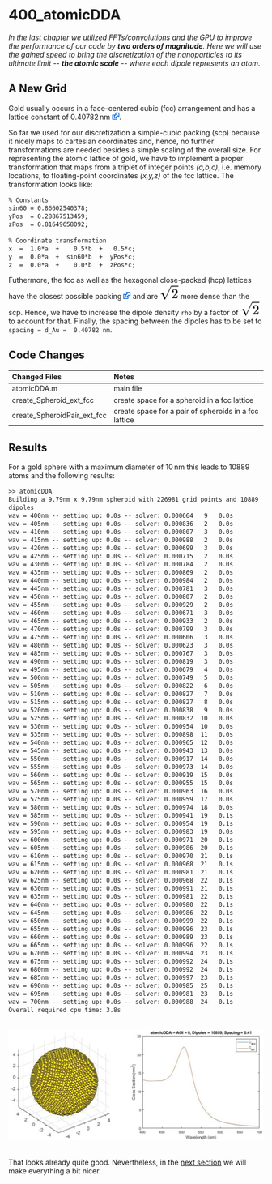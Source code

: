 # 400_atomicDDA

*In the last chapter we utilized FFTs/convolutions and the GPU to improve the performance of our code by __two orders of magnitude__. Here we will use the gained speed to bring the discretization of the nanoparticles to its ultimate limit -- __the atomic scale__ -- where each dipole represents an atom.*

## A New Grid

Gold usually occurs in a face-centered cubic (fcc) arrangement and has a lattice constant of 0.40782&thinsp;nm [<img src="../003_media/External.svg" height="14">](https://periodictable.com/Elements/079/data.html). 

So far we used for our discretization a simple-cubic packing (scp) because it nicely maps to cartesian coordinates and, hence, no further transformations are needed besides a simple scaling of the overall size. For representing the atomic lattice of gold, we have to implement a proper transformation that maps from a triplet of integer points *(a,b,c)*, i.e. memory locations, to floating-point coordinates *(x,y,z)* of the fcc lattice. The transformation looks like:

    % Constants
    sin60 = 0.86602540378;
    yPos  = 0.28867513459;
    zPos  = 0.81649658092;

    % Coordinate transformation
    x  =  1.0*a  +    0.5*b  +   0.5*c;                
    y  =  0.0*a  +  sin60*b  +  yPos*c;
    z  =  0.0*a  +    0.0*b  +  zPos*c;

Futhermore, the fcc as well as the hexagonal close-packed (hcp) lattices have the closest possible packing [<img src="../003_media/External.svg" height="14">](https://en.wikipedia.org/wiki/Close-packing_of_equal_spheres) and are <!-- $\sqrt{2}$ --> <img style="transform: translateY(0.1em);" src="..\003_media\Y5xG26lFnO.svg"> more dense than the scp. Hence, we have to increase the dipole density `rho` by a factor of <img style="transform: translateY(0.1em);" src="..\003_media\Y5xG26lFnO.svg"> to account for that. Finally, the spacing between the dipoles has to be set to  `spacing = d_Au =  0.40782 nm`.


## Code Changes

Changed Files               | Notes
:-----                      |:--------
atomicDDA.m                 | main file
create_Spheroid_ext_fcc     | create space for a spheroid in a fcc lattice
create_SpheroidPair_ext_fcc | create space for a pair of spheroids in a fcc lattice


## Results

For a gold sphere with a maximum diameter of 10&thinsp;nm this leads to 10889 atoms and the following results:

    >> atomicDDA
    Building a 9.79nm x 9.79nm spheroid with 226981 grid points and 10889 dipoles
    wav = 400nm -- setting up: 0.0s -- solver: 0.000664   9   0.0s 
    wav = 405nm -- setting up: 0.0s -- solver: 0.000836   2   0.0s 
    wav = 410nm -- setting up: 0.0s -- solver: 0.000807   3   0.0s 
    wav = 415nm -- setting up: 0.0s -- solver: 0.000988   2   0.0s 
    wav = 420nm -- setting up: 0.0s -- solver: 0.000699   3   0.0s 
    wav = 425nm -- setting up: 0.0s -- solver: 0.000715   2   0.0s 
    wav = 430nm -- setting up: 0.0s -- solver: 0.000784   2   0.0s 
    wav = 435nm -- setting up: 0.0s -- solver: 0.000869   2   0.0s 
    wav = 440nm -- setting up: 0.0s -- solver: 0.000984   2   0.0s 
    wav = 445nm -- setting up: 0.0s -- solver: 0.000781   3   0.0s 
    wav = 450nm -- setting up: 0.0s -- solver: 0.000807   2   0.0s 
    wav = 455nm -- setting up: 0.0s -- solver: 0.000929   2   0.0s 
    wav = 460nm -- setting up: 0.0s -- solver: 0.000671   3   0.0s 
    wav = 465nm -- setting up: 0.0s -- solver: 0.000933   2   0.0s 
    wav = 470nm -- setting up: 0.0s -- solver: 0.000799   3   0.0s 
    wav = 475nm -- setting up: 0.0s -- solver: 0.000606   3   0.0s 
    wav = 480nm -- setting up: 0.0s -- solver: 0.000623   3   0.0s 
    wav = 485nm -- setting up: 0.0s -- solver: 0.000767   3   0.0s 
    wav = 490nm -- setting up: 0.0s -- solver: 0.000819   3   0.0s 
    wav = 495nm -- setting up: 0.0s -- solver: 0.000679   4   0.0s 
    wav = 500nm -- setting up: 0.0s -- solver: 0.000749   5   0.0s 
    wav = 505nm -- setting up: 0.0s -- solver: 0.000822   6   0.0s 
    wav = 510nm -- setting up: 0.0s -- solver: 0.000827   7   0.0s 
    wav = 515nm -- setting up: 0.0s -- solver: 0.000827   8   0.0s 
    wav = 520nm -- setting up: 0.0s -- solver: 0.000838   9   0.0s 
    wav = 525nm -- setting up: 0.0s -- solver: 0.000832  10   0.0s 
    wav = 530nm -- setting up: 0.0s -- solver: 0.000954  10   0.0s 
    wav = 535nm -- setting up: 0.0s -- solver: 0.000898  11   0.0s 
    wav = 540nm -- setting up: 0.0s -- solver: 0.000965  12   0.0s 
    wav = 545nm -- setting up: 0.0s -- solver: 0.000943  13   0.0s 
    wav = 550nm -- setting up: 0.0s -- solver: 0.000917  14   0.0s 
    wav = 555nm -- setting up: 0.0s -- solver: 0.000973  14   0.0s 
    wav = 560nm -- setting up: 0.0s -- solver: 0.000919  15   0.0s 
    wav = 565nm -- setting up: 0.0s -- solver: 0.000955  15   0.0s 
    wav = 570nm -- setting up: 0.0s -- solver: 0.000963  16   0.0s 
    wav = 575nm -- setting up: 0.0s -- solver: 0.000959  17   0.0s 
    wav = 580nm -- setting up: 0.0s -- solver: 0.000974  18   0.0s 
    wav = 585nm -- setting up: 0.0s -- solver: 0.000941  19   0.1s 
    wav = 590nm -- setting up: 0.0s -- solver: 0.000954  19   0.1s 
    wav = 595nm -- setting up: 0.0s -- solver: 0.000983  19   0.0s 
    wav = 600nm -- setting up: 0.0s -- solver: 0.000971  20   0.1s 
    wav = 605nm -- setting up: 0.0s -- solver: 0.000986  20   0.1s 
    wav = 610nm -- setting up: 0.0s -- solver: 0.000970  21   0.1s 
    wav = 615nm -- setting up: 0.0s -- solver: 0.000968  21   0.1s 
    wav = 620nm -- setting up: 0.0s -- solver: 0.000981  21   0.1s 
    wav = 625nm -- setting up: 0.0s -- solver: 0.000968  22   0.1s 
    wav = 630nm -- setting up: 0.0s -- solver: 0.000991  21   0.1s 
    wav = 635nm -- setting up: 0.0s -- solver: 0.000981  22   0.1s 
    wav = 640nm -- setting up: 0.0s -- solver: 0.000980  22   0.1s 
    wav = 645nm -- setting up: 0.0s -- solver: 0.000986  22   0.1s 
    wav = 650nm -- setting up: 0.0s -- solver: 0.000999  22   0.1s 
    wav = 655nm -- setting up: 0.0s -- solver: 0.000996  23   0.1s 
    wav = 660nm -- setting up: 0.0s -- solver: 0.000989  23   0.1s 
    wav = 665nm -- setting up: 0.0s -- solver: 0.000996  22   0.1s 
    wav = 670nm -- setting up: 0.0s -- solver: 0.000994  23   0.1s 
    wav = 675nm -- setting up: 0.0s -- solver: 0.000992  24   0.1s 
    wav = 680nm -- setting up: 0.0s -- solver: 0.000992  24   0.1s 
    wav = 685nm -- setting up: 0.0s -- solver: 0.000997  23   0.1s 
    wav = 690nm -- setting up: 0.0s -- solver: 0.000985  25   0.1s 
    wav = 695nm -- setting up: 0.0s -- solver: 0.000981  23   0.1s 
    wav = 700nm -- setting up: 0.0s -- solver: 0.000988  24   0.1s 
    Overall required cpu time: 3.8s

<br/>
<div align="center"><img src="../003_media/sphere-10nm-atomic_final.jpg" alt="Geometry and spectra of an atomic 10nm Gold sphere"></div>
<br/>

That looks already quite good. Nevertheless, in the [next section](../410_atomicDDA_lattices) we will make everything a bit nicer.